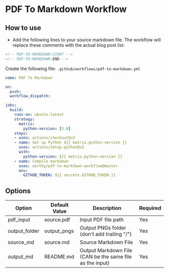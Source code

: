 # PDF To Markdown Workflow

## How to use
* Add the following lines to your source markdown file. The workflow will replace these comments with the actual blog post list:

```md
<!-- PDF-TO-MARKDOWN:START -->
<!-- PDF-TO-MARKDOWN:END -->
```

Create the following file: `.github/workflows/pdf-to-markdown.yml`
```yml
name: PDF To Markdown

on:
  push:
  workflow_dispatch:

jobs:
  build:
    runs-on: ubuntu-latest
    strategy:
      matrix:
        python-version: [3.8]
    steps:
    - uses: actions/checkout@v2
    - name: Set up Python ${{ matrix.python-version }}
      uses: actions/setup-python@v2
      with:
        python-version: ${{ matrix.python-version }}
    - name: Compile markdown
      uses: northy/pdf-to-markdown-workflow@master
      env:
        GITHUB_TOKEN: ${{ secrets.GITHUB_TOKEN }}
```

## Options

| Option        | Default Value | Description                                              | Required |
|---------------|---------------|----------------------------------------------------------|----------|
| pdf_input     | source.pdf    | Input PDF file path                                      |    Yes   |
| output_folder | output_pngs   | Output PNGs folder (don't add trailing "/")              |    Yes   |
| source_md     | source.md     | Source Markdown File                                     |    Yes   |
| output_md     | README.md     | Output Markdown File (CAN be the same file as the input) |    Yes   |